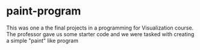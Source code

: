 # paint-program
This was one a the final projects in a programming for Visualization course. The professor gave us some starter code and we were tasked with creating a simple "paint" like program
